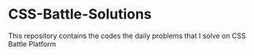 # CSS-Battle-Solutions
This repository contains the codes the daily problems that I solve on CSS Battle Platform 
